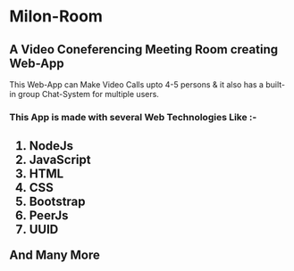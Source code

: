 # Milon-Room

## A Video Coneferencing Meeting Room creating Web-App

<p>This Web-App can Make Video Calls upto 4-5 persons & it also has a built-in group Chat-System for multiple users.</p>

### This App is made with several Web Technologies Like :-

## <ol><li>NodeJs</li><li>JavaScript</li><li>HTML</li><li>CSS</li><li>Bootstrap</li><li>PeerJs</li><li>UUID</li></ol> And Many More
